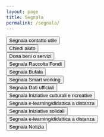 ```yaml
---
layout: page
title: Segnala
permalink: /segnala/
---
```


<div class="row"><a href="https://ee.humanitarianresponse.info/x/#TTWdM1cJ"><button type="button" class="btn btn-success btn-lg btn-block">Segnala contatto utile</button></a></div>
<div class="row"><a href="https://ee.humanitarianresponse.info/x/#aozLp5mz"><button type="button" class="btn btn-success btn-lg btn-block">Chiedi aiuto</button></a></div>
<div class="row"><a href="https://ee.humanitarianresponse.info/x/#jc0dY8z7"><button type="button" class="btn btn-success btn-lg btn-block">Dona beni o servizi</button></a></div>
<div class="row"><a href="https://ee.humanitarianresponse.info/x/#2glr4leb"><button type="button" class="btn btn-success btn-lg btn-block">Segnala Raccolta Fondi</button></a></div>
<div class="row"><a href="https://ee.humanitarianresponse.info/x/#ecZ2zzjJ"><button type="button" class="btn btn-success btn-lg btn-block">Segnala Bufala</button></a></div>
<div class="row"><a href="https://ee.humanitarianresponse.info/x/#I63unfno"><button type="button" class="btn btn-success btn-lg btn-block">Segnala Smart working</button></a></div>
<div class="row"><a href="https://ee.humanitarianresponse.info/x/#hy7sHGP3"><button type="button" class="btn btn-success btn-lg btn-block">Segnala Dati ufficiali</button></a></div>
<div class="row"><a href="https://ee.humanitarianresponse.info/x/#aozLp5mz"><button type="button" class="btn btn-success btn-lg btn-block">Segnala Iniziative culturali e ricreative</button></a></div>
<div class="row"><a href="https://ee.humanitarianresponse.info/x/#YJuj2y4k"><button type="button" class="btn btn-success btn-lg btn-block">Segnala e-learning/didattica a distanza</button></a></div>
<div class="row"><a href="https://ee.humanitarianresponse.info/x/#aozLp5mz"><button type="button" class="btn btn-success btn-lg btn-block">Segnala Iniziative solidali</button></a></div>
<div class="row"><a href="https://ee.humanitarianresponse.info/x/#YJuj2y4k"><button type="button" class="btn btn-success btn-lg btn-block">Segnala e-learning/didattica a distanza</button></a></div>
<div class="row"><a href="https://ee.humanitarianresponse.info/x/#Vde7ElAa"><button type="button" class="btn btn-success btn-lg btn-block">Segnala Notizia</button></a></div>
